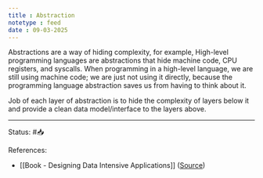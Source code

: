 ```yaml
---
title : Abstraction
notetype : feed
date : 09-03-2025
---
```


Abstractions are a way of hiding complexity, for example, High-level programming languages are abstractions that hide machine code, CPU registers, and syscalls. When programming in a high-level language, we are still using machine code; we are just not using it directly, because the programming language abstraction saves us from having to think about it.

Job of each layer of abstraction is to hide the complexity of layers below it and provide a clean data model/interface to the layers above.

-----

Status: #📥

References:
- [[Book - Designing Data Intensive Applications]] ([Source](https://www.amazon.com/Designing-Data-Intensive-Applications-Reliable-Maintainable/dp/1449373321))
